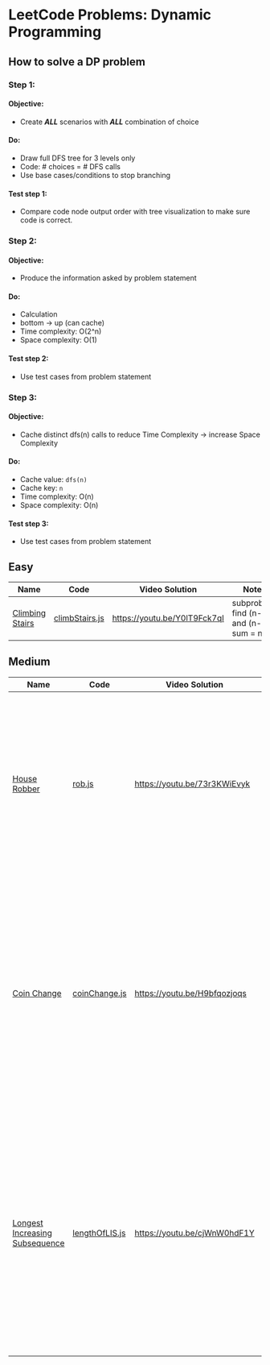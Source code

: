 # LeetCode Problems: Dynamic Programming

## How to solve a DP problem
### Step 1:
#### Objective:
  - Create ***ALL*** scenarios with ***ALL*** combination of choice
#### Do:
  - Draw full DFS tree for 3 levels only
  - Code: # choices = # DFS calls
  - Use base cases/conditions to stop branching
#### Test step 1:
  - Compare code node output order with tree visualization to make sure code is correct.
### Step 2:
#### Objective:
  - Produce the information asked by problem statement
#### Do:
  - Calculation
  - bottom -> up (can cache)
  - Time complexity: O(2^n)
  - Space complexity: O(1)
#### Test step 2:
  - Use test cases from problem statement
### Step 3:
#### Objective:
  - Cache distinct dfs(n) calls to reduce Time Complexity -> increase Space Complexity
#### Do:
  - Cache value: `dfs(n)`
  - Cache key: `n`
  - Time complexity: O(n)
  - Space complexity: O(n)
#### Test step 3:
  - Use test cases from problem statement

## Easy

  | Name | Code | Video Solution | Notes |
  | --- | --- | --- | --- |
  | [Climbing Stairs](https://leetcode.com/problems/climbing-stairs/) | [climbStairs.js](./easy/climbStairs.js) | https://youtu.be/Y0lT9Fck7qI | subproblem find (n-1) and (n-2), sum = n; |


## Medium

  | Name | Code | Video Solution | Notes |
  | --- | --- | --- | --- |
  | [House Robber](https://leetcode.com/problems/house-robber/) | [rob.js](./medium/rob.js) | https://youtu.be/73r3KWiEvyk | for each num, get max of prev subarr, or num + prev subarr not including last element, store results of prev, and prev not including last element |
  | [Coin Change](https://leetcode.com/problems/coin-change/) | [coinChange.js](./medium/coinChange.js) | https://youtu.be/H9bfqozjoqs | top-down: recursive dfs, for amount, branch for each coin, cache to store prev coin_count for each amount; bottom-up: compute coins for amount = 1, up until n, using for each coin (amount - coin), cache prev values |
  | [Longest Increasing Subsequence](https://leetcode.com/problems/longest-increasing-subsequence/) | [lengthOfLIS.js](./medium/lengthOfLIS.js) | https://youtu.be/cjWnW0hdF1Y | recursive: foreach num, get subseq with num and without num, only include num if prev was less, cache solution of each; dp=subseq length which must end with each num, curr num must be after a prev dp or by itself; |
